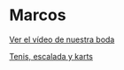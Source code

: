 # Marcos

[Ver el vídeo de nuestra boda](Marcos%208b7073c7d0ed4373b17f06f691080911/Ver%20el%20vi%CC%81deo%20de%20nuestra%20boda%20d73d8fff93304c56920d188709c851d0.md)

[Tenis, escalada y karts](Marcos%208b7073c7d0ed4373b17f06f691080911/Tenis,%20escalada%20y%20karts%203669da81318a48bdb0eded1903a6606c.md)
